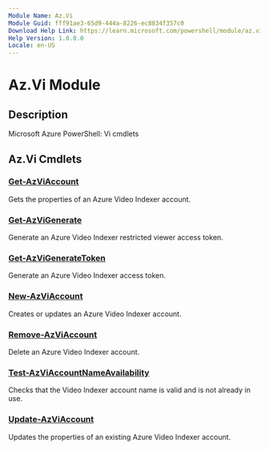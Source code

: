```yaml
---
Module Name: Az.Vi
Module Guid: fff91ae3-65d9-444a-8226-ec8834f357c0
Download Help Link: https://learn.microsoft.com/powershell/module/az.vi
Help Version: 1.0.0.0
Locale: en-US
---
```


# Az.Vi Module
## Description
Microsoft Azure PowerShell: Vi cmdlets

## Az.Vi Cmdlets
### [Get-AzViAccount](Get-AzViAccount.md)
Gets the properties of an Azure Video Indexer account.

### [Get-AzViGenerate](Get-AzViGenerate.md)
Generate an Azure Video Indexer restricted viewer access token.

### [Get-AzViGenerateToken](Get-AzViGenerateToken.md)
Generate an Azure Video Indexer access token.

### [New-AzViAccount](New-AzViAccount.md)
Creates or updates an Azure Video Indexer account.

### [Remove-AzViAccount](Remove-AzViAccount.md)
Delete an Azure Video Indexer account.

### [Test-AzViAccountNameAvailability](Test-AzViAccountNameAvailability.md)
Checks that the Video Indexer account name is valid and is not already in use.

### [Update-AzViAccount](Update-AzViAccount.md)
Updates the properties of an existing Azure Video Indexer account.

